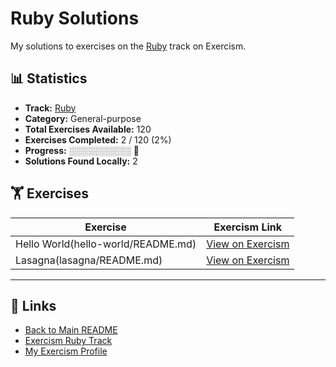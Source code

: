 # Ruby Solutions

My solutions to exercises on the [Ruby](https://exercism.org/tracks/ruby) track on Exercism.

## 📊 Statistics

- **Track:** [Ruby](https://exercism.org/tracks/ruby)
- **Category:** General-purpose
- **Total Exercises Available:** 120
- **Exercises Completed:** 2 / 120 (2%)
- **Progress:** ░░░░░░░░░░ 🔴
- **Solutions Found Locally:** 2

## 🏋️ Exercises

| Exercise | Exercism Link |
|----------|---------------|
| Hello World(hello-world/README.md) | [View on Exercism](https://exercism.org/tracks/ruby/exercises/hello-world) |
| Lasagna(lasagna/README.md) | [View on Exercism](https://exercism.org/tracks/ruby/exercises/lasagna) |

---

## 🔗 Links

- [Back to Main README](../README.md)
- [Exercism Ruby Track](https://exercism.org/tracks/ruby)
- [My Exercism Profile](https://exercism.org/profiles/princemuel)
